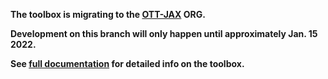 **The toolbox is migrating to the [OTT-JAX](https://github.com/ott-jax/ott) ORG.**

**Development on this branch will only happen until approximately Jan. 15 2022.**

**See [full documentation](https://ott-jax.readthedocs.io/en/latest/) for detailed info on the toolbox.**
